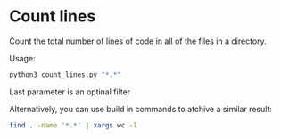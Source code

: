 # Count lines
Count the total number of lines of code in all of the files in a
directory.

Usage:
```zsh
python3 count_lines.py "*.*"
```

Last parameter is an optinal filter

Alternatively, you can use build in commands to atchive a similar
result:
```zsh 
find . -name '*.*' | xargs wc -l
```

